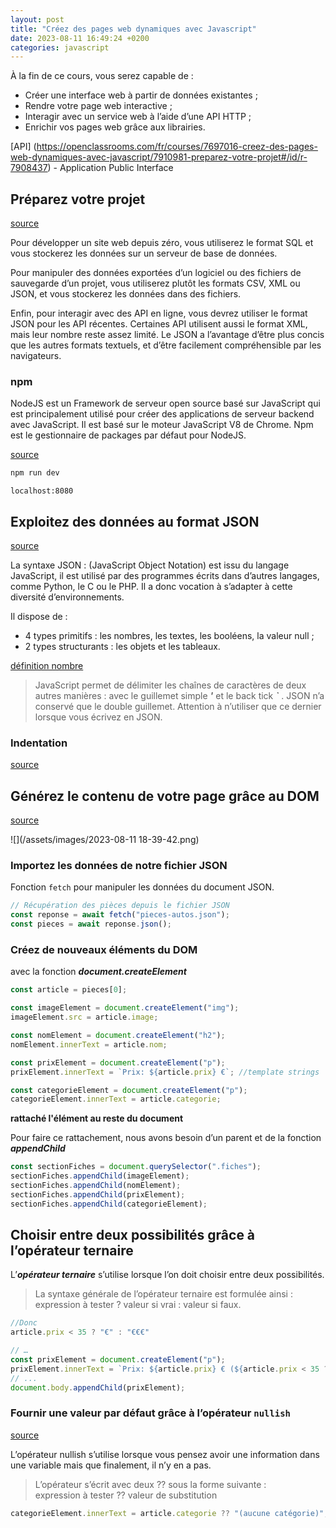 ```yaml
---
layout: post
title: "Créez des pages web dynamiques avec Javascript"
date: 2023-08-11 16:49:24 +0200
categories: javascript
---
```


À la fin de ce cours, vous serez capable de :

- Créer une interface web à partir de données existantes ;
- Rendre votre page web interactive ;
- Interagir avec un service web à l’aide d’une API HTTP ;
- Enrichir vos pages web grâce aux librairies.

[API] (https://openclassrooms.com/fr/courses/7697016-creez-des-pages-web-dynamiques-avec-javascript/7910981-preparez-votre-projet#/id/r-7908437) - Application Public Interface

## Préparez votre projet

[source](https://openclassrooms.com/fr/courses/7697016-creez-des-pages-web-dynamiques-avec-javascript/7910981-preparez-votre-projet)

Pour développer un site web depuis zéro, vous utiliserez le format SQL et vous stockerez les données sur un serveur de base de données.

Pour manipuler des données exportées d’un logiciel ou des fichiers de sauvegarde d’un projet, vous utiliserez plutôt les formats CSV, XML ou JSON, et vous stockerez les données dans des fichiers.

Enfin, pour interagir avec des API en ligne, vous devrez utiliser le format JSON pour les API récentes. Certaines API utilisent aussi le format XML, mais leur nombre reste assez limité. Le JSON a l’avantage d’être plus concis que les autres formats textuels, et d’être facilement compréhensible par les navigateurs.

### npm

NodeJS est un Framework de serveur open source basé sur JavaScript qui est principalement utilisé pour créer des applications de serveur backend avec JavaScript. Il est basé sur le moteur JavaScript V8 de Chrome. Npm est le gestionnaire de packages par défaut pour NodeJS.

[source](https://ubunlog.com/fr/nodejs-npm-instalacion-ubuntu-20-04-18-04/)

```bash
npm run dev
```

`localhost:8080`

## Exploitez des données au format JSON

[source](https://openclassrooms.com/fr/courses/7697016-creez-des-pages-web-dynamiques-avec-javascript/7911021-exploitez-des-donnees-au-format-json)

La syntaxe JSON : (JavaScript Object Notation) est issu du langage JavaScript, il est utilisé par des programmes écrits dans d’autres langages, comme Python, le C ou le PHP. Il a donc vocation à s’adapter à cette diversité d’environnements.

Il dispose de :

- 4 types primitifs : les nombres, les textes, les booléens, la valeur null ;
- 2 types structurants : les objets et les tableaux.

[définition nombre](https://openclassrooms.com/fr/courses/7697016-creez-des-pages-web-dynamiques-avec-javascript/7911021-exploitez-des-donnees-au-format-json#/id/r-7908524)

> JavaScript permet de délimiter les chaînes de caractères de deux autres manières : avec le guillemet simple ***'*** et le back tick ***`*** . JSON n’a conservé que le double guillemet. Attention à n’utiliser que ce dernier lorsque vous écrivez en JSON.

### Indentation

[source](https://openclassrooms.com/fr/courses/7697016-creez-des-pages-web-dynamiques-avec-javascript/7911021-exploitez-des-donnees-au-format-json#/id/r-7911537)

## Générez le contenu de votre page grâce au DOM

[source](https://openclassrooms.com/fr/courses/7697016-creez-des-pages-web-dynamiques-avec-javascript/7911057-generez-le-contenu-de-votre-page-grace-au-dom)

![](/assets/images/2023-08-11 18-39-42.png)

### Importez les données de notre fichier JSON

Fonction `fetch` pour manipuler les données du document JSON.

```js
// Récupération des pièces depuis le fichier JSON
const reponse = await fetch("pieces-autos.json");
const pieces = await reponse.json();
```

### Créez de nouveaux éléments du DOM

avec la fonction ***document.createElement***

```js
const article = pieces[0];

const imageElement = document.createElement("img");
imageElement.src = article.image;

const nomElement = document.createElement("h2");
nomElement.innerText = article.nom;

const prixElement = document.createElement("p");
prixElement.innerText = `Prix: ${article.prix} €`; //template strings

const categorieElement = document.createElement("p");
categorieElement.innerText = article.categorie;
```

__rattaché l'élément au reste du document__

Pour faire ce rattachement, nous avons besoin d’un parent et de la fonction ***appendChild***

```js
const sectionFiches = document.querySelector(".fiches");
sectionFiches.appendChild(imageElement);
sectionFiches.appendChild(nomElement);
sectionFiches.appendChild(prixElement);
sectionFiches.appendChild(categorieElement);
```

## Choisir entre deux possibilités grâce à l’opérateur ternaire

L’***opérateur ternaire*** s’utilise lorsque l’on doit choisir entre deux possibilités.

> La syntaxe générale de l’opérateur ternaire est formulée ainsi :  
expression à tester ? valeur si vrai : valeur si faux.

```js
//Donc
article.prix < 35 ? "€" : "€€€"
```

```js
// …
const prixElement = document.createElement("p");
prixElement.innerText = `Prix: ${article.prix} € (${article.prix < 35 ? "€" : "€€€"})`;
// ...
document.body.appendChild(prixElement);
```

### Fournir une valeur par défaut grâce à l’opérateur `nullish`

[source](https://openclassrooms.com/fr/courses/7697016-creez-des-pages-web-dynamiques-avec-javascript/7911057-generez-le-contenu-de-votre-page-grace-au-dom#/id/r-7911087)

L’opérateur nullish s’utilise lorsque vous pensez avoir une information dans une variable mais que finalement, il n’y en a pas.

> L’opérateur s’écrit avec deux ?? sous la forme suivante :  
expression à tester ?? valeur de substitution

```js
categorieElement.innerText = article.categorie ?? "(aucune catégorie)";
```

